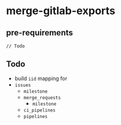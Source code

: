 # merge-gitlab-exports

## pre-requirements
`// Todo`

## Todo
- build `iid` mapping for
- `issues`
    - `milestone`
  - `merge_requests`
    - `milestone`
  - `ci_pipelines`
  - `pipelines`

